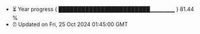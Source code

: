 - ⏳ Year progress { ████████████████████████▁▁▁▁▁▁ } 81.44 %
- ⏰ Updated on Fri, 25 Oct 2024 01:45:00 GMT

